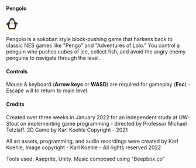 #### Pengolo

![alt text](Assets/Assets/Pengolo_icon.png)

Pengolo is a sokoban style block-pushing game that harkens back to classic NES games like "Pengo" and "Adventures of Lolo." 
You control a penguin who pushes cubes of ice,  collect fish, and avoid the angry enemy penguins to navigate through the level.

#### Controls
Mouse & keyboard  (**Arrow keys** or **WASD**) are required for gameplay 
(**Esc**) - Escape will to return to main level.

#### Credits
Created over three weeks in January 2022  for an independent study at UW-Stout on implementing game programming - directed by Professor Michael Tetzlaff.
2D Game by Karl Koehle Copyright - 2021

All art assets, programming, and audio recordings were created by Karl Koehle,
Image copyright - Karl Koehle - All rights reserved  2022

Tools used: Aseprite, Unity.  Music composed using "Beepbox.co"
